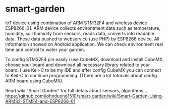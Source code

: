 # smart-garden
IoT device using combination of ARM STM32F4 and wireless device ESP8266-01. ARM device collects environtment data such as temperature, humidity, soil humidity from sensors, reads data, converts into readable data. These data pushed to webservice (use PHP) by ESP8266 device. All information showed on Android application. We can check environment real time and control to water your garden.

To config STM32F4 pin easily i use CubeMX, download and install CubeMX, choose your board and download all necessary library related to your board.
I use Keil-C to be my IDE and after config CubeMX you can connect to Keil-C to continue programming. (There are a lot tutorials about config ARM board using CubeMX).

Read wiki "Smart Garden" for full detais about sensors, algorithms...
https://github.com/johnduong1510/smart-garden/wiki/Smart-Garden-Using-ARM32-STMF4-and-ESP8266-01
